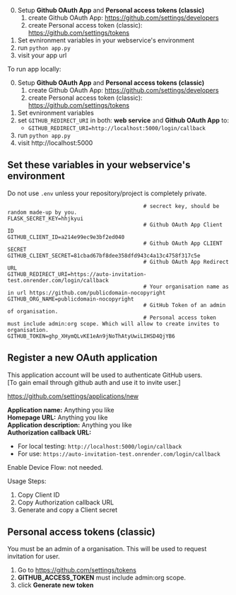 0. Setup **Github OAuth App** and **Personal access tokens (classic)**  
   1. create Github OAuth App: https://github.com/settings/developers
   2. create Personal access token (classic): https://github.com/settings/tokens
1. Set evnironment variables in your webservice's environment
2. run `python app.py`
3. visit your app url

To run app locally:

0. Setup **Github OAuth App** and **Personal access tokens (classic)**  
   1. create Github OAuth App: https://github.com/settings/developers
   2. create Personal access token (classic): https://github.com/settings/tokens
0. Set evnironment variables    
1. set `GITHUB_REDIRECT_URI` in both: **web service** and **Github OAuth App** to:  
   * `GITHUB_REDIRECT_URI=http://localhost:5000/login/callback`
2. run `python app.py`
3. visit http://localhost:5000
## Set these variables in your webservice's environment
Do not use `.env` unless your repository/project is completely private.
```
                                           # secrect key, should be random made-up by you.
FLASK_SECRET_KEY=hhjkyui                   
                                           # Github OAuth App Client ID
GITHUB_CLIENT_ID=a214e99ec9e3bf2ed040      
                                           # Github OAuth App CLIENT SECRET
GITHUB_CLIENT_SECRET=81cbad67bf8dee358dfd943c4a13c4758f317c5e 
                                           # Github OAuth App Redirect URL
GITHUB_REDIRECT_URI=https://auto-invitation-test.onrender.com/login/callback 
                                           # Your organisation name as in url https://github.com/publicdomain-nocopyright
GITHUB_ORG_NAME=publicdomain-nocopyright
                                           # GitHub Token of an admin of organisation.
                                           # Personal access token must include admin:org scope. Which will allow to create invites to organisation.
GITHUB_TOKEN=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 
```

## Register a new OAuth application

This application account will be used to authenticate GitHub users.  
[To gain email through github auth and use it to invite user.]  

https://github.com/settings/applications/new

**Application name:** Anything you like  
**Homepage URL:** Anything you like  
**Application description:** Anything you like  
**Authorization callback URL:**  
  * For local testing: `http://localhost:5000/login/callback`  
  * For use: `https://auto-invitation-test.onrender.com/login/callback`  

Enable Device Flow: not needed.  

Usage Steps:  
1. Copy Client ID
2. Copy Authorization callback URL
3. Generate and copy a Client secret




## Personal access tokens (classic)

You must be an admin of a organisation.
This will be used to request invitation for user.

1. Go to https://github.com/settings/tokens
2. **GITHUB_ACCESS_TOKEN** must include admin:org scope. 
3. click **Generate new token**


